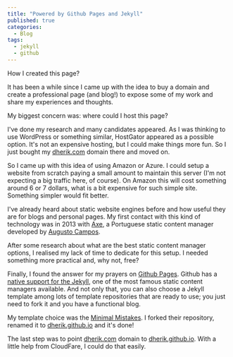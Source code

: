 ```yaml
---
title: "Powered by Github Pages and Jekyll"
published: true
categories:
  - Blog
tags:
  - jekyll
  - github
---
```


How I created this page?

It has been a while since I came up with the idea to buy a domain and create a professional page (and blog!) to expose some of my work and share my experiences and thoughts.

My biggest concern was: where could I host this page?

I've done my research and many candidates appeared. As I was thinking to use WordPress or something similar, HostGator appeared as a possible option. It's not an expensive hosting, but I could make things more fun. So I just bought my [dherik.com](https://dherik.com) domain there and moved on.

So I came up with this idea of using Amazon or Azure. I could setup a website from scratch paying a small amount to maintain this server (I'm not expecting a big traffic here, of course). On Amazon this will cost something around 6 or 7 dollars, what is a bit expensive for such simple site. Something simpler would fit better.

I've already heard about static website engines before and how useful they are for blogs and personal pages. My first contact with this kind of technology was in 2013 with [Axe](http://augustocampos.net/axe/blog/2013/06/o-que-e-o-axe.html), a Portuguese static content manager developed by [Augusto Campos](https://twitter.com/augustocc).

After some research about what are the best static content manager options, I realised my lack of time to dedicate for this setup. I needed something more practical and, why not, free? 

Finally, I found the answer for my prayers on [Github Pages](https://pages.github.com/). Github has a [native support for the Jekyll](https://jekyllrb.com/docs/github-pages/), one of the most famous static content managers available. And not only that, you can also choose a Jekyll template among lots of template repositories that are ready to use; you just need to fork it and you have a functional blog. 

My template choice was the [Minimal Mistakes](https://mmistakes.github.io/minimal-mistakes/). I forked their repository, renamed it to [dherik.github.io](https://dherik.github.io) and it's done!

The last step was to point [dherik.com](https://dherik.com) domain to [dherik.github.io](https://dherik.github.io). With a little help from CloudFare, I could do that easily.
